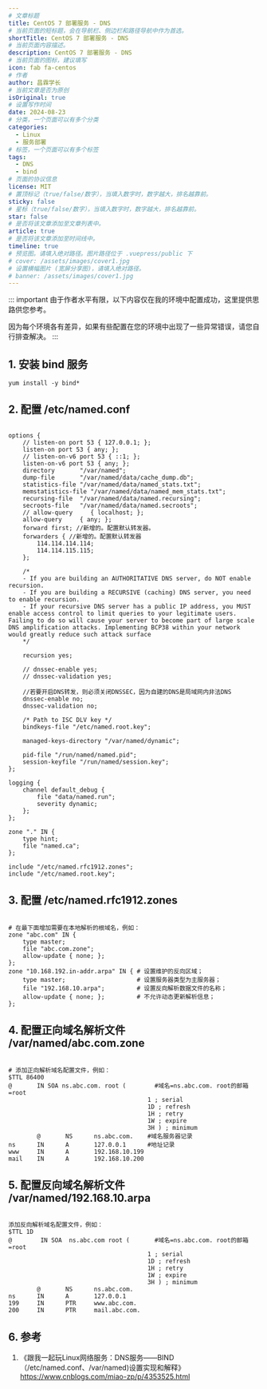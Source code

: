 ```yaml
---
# 文章标题
title: CentOS 7 部署服务 - DNS
# 当前页面的短标题，会在导航栏、侧边栏和路径导航中作为首选。
shortTitle: CentOS 7 部署服务 - DNS
# 当前页面内容描述。
description: CentOS 7 部署服务 - DNS
# 当前页面的图标，建议填写
icon: fab fa-centos
# 作者
author: 昌霖学长
# 当前文章是否为原创
isOriginal: true
# 设置写作时间
date: 2024-08-23
# 分类，一个页面可以有多个分类
categories: 
  - Linux
  - 服务部署
# 标签，一个页面可以有多个标签
tags: 
  - DNS
  - bind
# 页面的协议信息
license: MIT 
# 置顶标记（true/false/数字），当填入数字时，数字越大，排名越靠前。
sticky: false
# 星标（true/false/数字），当填入数字时，数字越大，排名越靠前。
star: false
# 是否将该文章添加至文章列表中。
article: true
# 是否将该文章添加至时间线中。
timeline: true
# 预览图。请填入绝对路径。图片路径位于 .vuepress/public 下
# cover: /assets/images/cover1.jpg
# 设置横幅图片 (宽屏分享图)，请填入绝对路径。
# banner: /assets/images/cover1.jpg
---
```


::: important
由于作者水平有限，以下内容仅在我的环境中配置成功，这里提供思路供您参考。

因为每个环境各有差异，如果有些配置在您的环境中出现了一些异常错误，请您自行排查解决。
:::

## 1. 安装 bind 服务

```shell
yum install -y bind*
```

## 2. 配置 /etc/named.conf

```ssh-config title="/etc/named.conf"

options { 
    // listen-on port 53 { 127.0.0.1; }; 
    listen-on port 53 { any; }; 
    // listen-on-v6 port 53 { ::1; }; 
    listen-on-v6 port 53 { any; }; 
    directory       "/var/named"; 
    dump-file       "/var/named/data/cache_dump.db"; 
    statistics-file "/var/named/data/named_stats.txt"; 
    memstatistics-file "/var/named/data/named_mem_stats.txt"; 
    recursing-file  "/var/named/data/named.recursing"; 
    secroots-file   "/var/named/data/named.secroots"; 
    // allow-query     { localhost; }; 
    allow-query     { any; }; 
    forward first; //新增的。配置默认转发器。 
    forwarders { //新增的。配置默认转发器 
        114.114.114.114; 
        114.114.115.115; 
    }; 
    
    /* 
    - If you are building an AUTHORITATIVE DNS server, do NOT enable recursion. 
    - If you are building a RECURSIVE (caching) DNS server, you need to enable recursion. 
    - If your recursive DNS server has a public IP address, you MUST enable access control to limit queries to your legitimate users. Failing to do so will cause your server to become part of large scale DNS amplification attacks. Implementing BCP38 within your network would greatly reduce such attack surface 
    */ 
    
    recursion yes; 
    
    // dnssec-enable yes; 
    // dnssec-validation yes; 
    
    //若要开启DNS转发，则必须关闭DNSSEC，因为自建的DNS是局域网内非法DNS 
    dnssec-enable no; 
    dnssec-validation no; 
    
    /* Path to ISC DLV key */ 
    bindkeys-file "/etc/named.root.key"; 
    
    managed-keys-directory "/var/named/dynamic"; 
    
    pid-file "/run/named/named.pid"; 
    session-keyfile "/run/named/session.key"; 
}; 

logging { 
    channel default_debug { 
        file "data/named.run"; 
        severity dynamic; 
    }; 
}; 

zone "." IN { 
    type hint; 
    file "named.ca"; 
}; 

include "/etc/named.rfc1912.zones"; 
include "/etc/named.root.key";
```

## 3. 配置 /etc/named.rfc1912.zones

```ssh-config title="/etc/named.rfc1912.zones"

# 在最下面增加需要在本地解析的根域名，例如： 
zone "abc.com" IN { 
    type master; 
    file "abc.com.zone"; 
    allow-update { none; }; 
}; 
zone "10.168.192.in-addr.arpa" IN { # 设置维护的反向区域； 
    type master;                    # 设置服务器类型为主服务器； 
    file "192.168.10.arpa";         # 设置反向解析数据文件的名称； 
    allow-update { none; };         # 不允许动态更新解析信息； 
};
```

## 4. 配置正向域名解析文件 /var/named/abc.com.zone

```ssh-config title="/var/named/net.zone"

# 添加正向解析域名配置文件，例如： 
$TTL 86400 
@       IN SOA ns.abc.com. root (        #域名=ns.abc.com. root的邮箱=root 
                                       1 ; serial 
                                       1D ; refresh 
                                       1H ; retry 
                                       1W ; expire 
                                       3H ) ; minimum 
        @       NS      ns.abc.com.    #域名服务器记录 
ns      IN      A       127.0.0.1      #地址记录 
www     IN      A       192.168.10.199 
mail    IN      A       192.168.10.200
```

## 5. 配置反向域名解析文件 /var/named/192.168.10.arpa

```ssh-config title="/var/named/192.168.10.arpa"

添加反向解析域名配置文件，例如： 
$TTL 1D 
@        IN SOA  ns.abc.com root (       #域名=ns.abc.com. root的邮箱=root 
                                       1 ; serial 
                                       1D ; refresh 
                                       1H ; retry 
                                       1W ; expire 
                                       3H ) ; minimum 
        @       NS      ns.abc.com. 
ns      IN      A       127.0.0.1 
199     IN      PTR     www.abc.com. 
200     IN      PTR     mail.abc.com.
```

## 6. 参考

1. 《跟我一起玩Linux网络服务：DNS服务——BIND（/etc/named.conf、/var/named)设置实现和解释》 <https://www.cnblogs.com/miao-zp/p/4353525.html>
